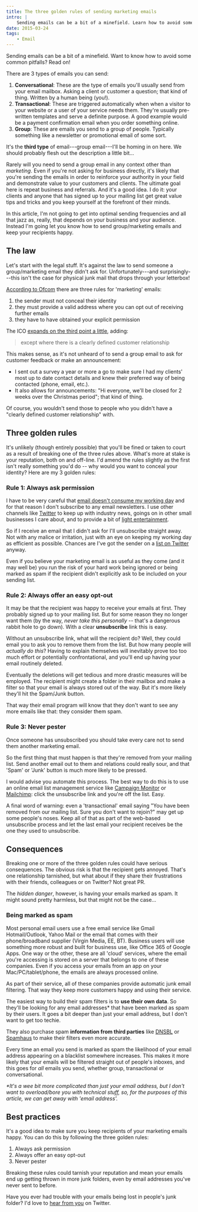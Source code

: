 ```yaml
---
title: The three golden rules of sending marketing emails
intro: |
    Sending emails can be a bit of a minefield. Learn how to avoid some common pitfalls and the three ways to avoid being thrown in the junk folder here.
date: 2015-03-24
tags:
    - Email
---
```


Sending emails can be a bit of a minefield. Want to know how to avoid some common pitfalls? Read on!

There are 3 types of emails you can send:

1. <b>Conversational</b>: These are the type of emails you'll usually send from your email mailbox. Asking a client or customer a question; that kind of thing. Written by a human being (you!).
2. <b>Transactional</b>: These are triggered automatically when when a visitor to your website or a user of your service needs them. They're usually pre-written templates and serve a definite purpose. A good example would be a payment confirmation email when you order something online.
3. <b>Group</b>: These are emails you send to a group of people. Typically something like a newsletter or promotional email of some sort.

It's the **third type** of email---group email---I'll be homing in on here. We should probably flesh out the description a little bit…

Rarely will you need to send a group email in any context other than *marketing*. Even if you're not asking for business directly, it's likely that you're sending the emails in order to reinforce your authority in your field and demonstrate value to your customers and clients. The ultimate goal here is repeat business and referrals. And it's a good idea. I do it: your clients and anyone that has signed up to your mailing list get great value tips and tricks and you keep yourself at the forefront of their minds.

In this article, I'm not going to get into optimal sending frequencies and all that jazz as, really, that depends on your business and your audience. Instead I'm going let you know how to send group/marketing emails and keep your recipients happy.


## The law

Let's start with the legal stuff. It's against the law to send someone a group/marketing email they didn't ask for. Unfortunately---and surprisingly---this isn't the case for physical junk mail that drops through your letterbox!

[According to Ofcom](https://www.ofcom.org.uk/phones-telecoms-and-internet/advice-for-consumers/problems/tackling-nuisance-calls-and-messages/marketing-emails) there are three rules for 'marketing' emails:

1. the sender must not conceal their identity
2. they must provide a valid address where you can opt out of receiving further emails
3. they have to have obtained your explicit permission

The ICO [expands on the third point a little](https://ico.org.uk/for-the-public/online/spam-emails/), adding:

> except where there is a clearly defined customer relationship

This makes sense, as it's not unheard of to send a group email to ask for customer feedback or make an announcement:

- I sent out a survey a year or more a go to make sure I had my clients' most up to date contact details and knew their preferred way of being contacted (phone, email, etc.).
- It also allows for announcements: "Hi everyone, we'll be closed for 2 weeks over the Christmas period"; that kind of thing.

Of course, you wouldn't send those to people who you didn't have a "clearly defined customer relationship" with.


## Three golden rules

It's unlikely (though entirely possible) that you'll be fined or taken to court as a result of breaking one of the three rules above. What's more at stake is your reputation, both on and off-line. I'd amend the rules slightly as the first isn't really something you'd do -- why would you want to conceal your identity? Here are my 3 golden rules:

### Rule 1: Always ask permission

I have to be very careful that [email doesn't consume my working day](/blog/controlling-email) and for that reason I don't subscribe to any email newsletters. I use other channels like [Twitter](https://twitter.com/tempertemper/) to keep up with industry news, goings on in other small businesses I care about, and to provide a bit of [light entertainment](https://youtu.be/8oVfIFrpslI).

So if I receive an email that I didn't ask for I'll unsubscribe straight away. Not with any malice or irritation, just with an eye on keeping my working day as efficient as possible. Chances are I've got the sender on a [list on Twitter](https://help.twitter.com/en/using-twitter/twitter-lists) anyway.

Even if you believe your marketing email is as useful as they come (and it may well be) you run the risk of your hard work being ignored or being marked as spam if the recipient didn't explicitly ask to be included on your sending list.

### Rule 2: Always offer an easy opt-out

It may be that the recipient was happy to receive your emails at first. They probably signed up to your mailing list. But for some reason they no longer want them (by the way, _never take this personally_ -- that's a dangerous rabbit hole to go down). With a clear **unsubscribe** link this is easy.

Without an unsubscribe link, what will the recipient do? Well, they could email you to ask you to remove them from the list. But how many people will _actually do this_? Having to explain themselves will inevitably prove too too much effort or potentially confrontational, and you'll end up having your email routinely deleted.

Eventually the deletions will get tedious and more drastic measures will be employed. The recipient might create a folder in their mailbox and make a filter so that your email is always stored out of the way. But it's more likely they'll hit the Spam/Junk button.

That way their email program will know that they don't want to see any more emails like that: they consider them spam.

### Rule 3: Never pester

Once someone has unsubscribed you should take every care not to send them another marketing email.

So the first thing that must happen is that they're removed from your mailing list. Send another email out to them and relations could really sour, and that 'Spam' or 'Junk' button is much more likely to be pressed.

I would advise you automate this process. The best way to do this is to use an online email list management service like [Campaign Monitor](https://www.campaignmonitor.com/) or [Mailchimp](https://mailchimp.com/): click the unsubscribe link and you're off the list. Easy.

A final word of warning: even a 'transactional' email saying "You have been removed from our mailing list. Sure you don't want to rejoin?" may get up some people's noses. Keep all of that as part of the web-based unsubscribe process and let the last email your recipient receives be the one they used to unsubscribe.


## Consequences

Breaking one or more of the three golden rules could have serious consequences. The obvious risk is that the recipient gets annoyed. That's one relationship tarnished, but what about if they share their frustrations with their friends, colleagues or on Twitter? Not great PR.

The _hidden danger_, however, is having your emails marked as spam. It might sound pretty harmless, but that might not be the case…

### Being marked as spam

Most personal email users use a free email service like Gmail Hotmail/Outlook, Yahoo Mail or the email that comes with their phone/broadband supplier (Virgin Media, EE, BT). Business users will use something more robust and built for business use, like Office 365 of Google Apps. One way or the other, these are all 'cloud' services, where the email you're accessing is stored on a server that belongs to one of these companies. Even if you access your emails from an app on your Mac/PC/tablet/phone, the emails are always processed online.

As part of their service, all of these companies provide automatic junk email filtering. That way they keep more customers happy and using their service.

The easiest way to build their spam filters is to **use their own data**. So they'll be looking for any email addresses* that have been marked as spam by their users. It goes a bit deeper than just your email address, but I don't want to get too techie.

They also purchase spam **information from third parties** like [DNSBL](https://www.dnsbl.info) or [Spamhaus](https://www.spamhaus.org) to make their filters even more accurate.

Every time an email you send is marked as spam the likelihood of your email address appearing on a blacklist somewhere increases. This makes it more likely that your emails will be filtered straight out of people's inboxes, and this goes for _all_ emails you send, whether group, transactional or conversational.

_*It's a wee bit more complicated than just your email address, but I don't want to overload/bore you with technical stuff, so, for the purposes of this article, we can get away with 'email address'._


## Best practices

It's a good idea to make sure you keep recipients of your marketing emails happy. You can do this by following the three golden rules:

1. Always ask permission
2. Always offer an easy opt-out
3. Never pester

Breaking these rules could tarnish your reputation and mean your emails end up getting thrown in more junk folders, even by email addresses you've never sent to before.

Have you ever had trouble with your emails being lost in people's junk folder? I'd love to [hear from you](https://twitter.com/tempertemper) on Twitter.
